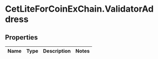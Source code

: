 # CetLiteForCoinExChain.ValidatorAddress

## Properties
Name | Type | Description | Notes
------------ | ------------- | ------------- | -------------
